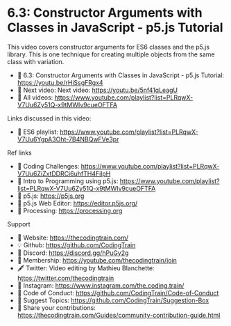  # 6.3: Constructor Arguments with Classes in JavaScript - p5.js Tutorial
 
This video covers constructor arguments for ES6 classes and the p5.js library. This is one technique for creating multiple objects from the same class with variation.

-   🔗  6.3: Constructor Arguments with Classes in JavaScript - p5.js Tutorial: https://youtu.be/rHiSsgFRgx4  
-   🎥  Next video: Next video: https://youtu.be/5nf41qLeagU  
-   🎥  All videos: https://www.youtube.com/playlist?list=PLRqwX-V7Uu6Zy51Q-x9tMWIv9cueOFTFA

Links discussed in this video:
-   🔗 ES6 playlist: https://www.youtube.com/playlist?list=PLRqwX-V7Uu6YgpA3Oht-7B4NBQwFVe3pr

Ref links
-   🎥 Coding Challenges: https://www.youtube.com/playlist?list=PLRqwX-V7Uu6ZiZxtDDRCi6uhfTH4FilpH
-   🎥 Intro to Programming using p5.js: https://www.youtube.com/playlist?list=PLRqwX-V7Uu6Zy51Q-x9tMWIv9cueOFTFA
-   🔗 p5.js: https://p5js.org
-   🔗 p5.js Web Editor: https://editor.p5js.org/ 
-   🔗 Processing: https://processing.org

Support
-   🚂  Website: https://thecodingtrain.com/
-   💡  Github: https://github.com/CodingTrain
-   💬  Discord: https://discord.gg/hPuGy2g
-   💖  Membership: https://youtube.com/thecodingtrain/join
-   🖋️  Twitter: Video editing by Mathieu Blanchette: https://twitter.com/thecodingtrain
-   📸  Instagram: https://www.instagram.com/the.coding.train/
-   📄  Code of Conduct: https://github.com/CodingTrain/Code-of-Conduct
-   🚩  Suggest Topics: https://github.com/CodingTrain/Suggestion-Box
-   👾  Share your contributions: https://thecodingtrain.com/Guides/community-contribution-guide.html
